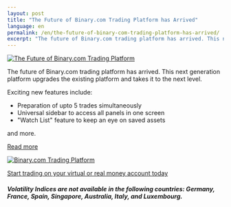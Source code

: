 ```yaml
---
layout: post
title: "The Future of Binary.com Trading Platform has Arrived"
language: en
permalink: /en/the-future-of-binary-com-trading-platform-has-arrived/
excerpt: "The future of Binary.com trading platform has arrived. This next generation platform upgrades the existing platform and takes it to the next level...."
---
```


<p class="p--action"><a href="http://info.binary.com/2cP9xZU"><img src="{{site.baseurl }}/images/image1.jpg" alt="The Future of Binary.com Trading Platform"></a></p>

The future of Binary.com trading platform has arrived. This next generation platform upgrades the existing platform and takes it to the next level.

Exciting new features include:
* Preparation of upto 5 trades simultaneously
* Universal sidebar to access all panels in one screen
* "Watch List" feature to keep an eye on saved assets

and more.

<p class="p--action"><a class="button" href="http://info.binary.com/2dXoxFz"><span>Read more</span></a></p>

<p class="p--action"><a href="http://info.binary.com/2cP9xZU"><img src="{{site.baseurl }}/images/image2.png" alt="Binary.com Trading Platform"></a></p>
 
<p class="p--action"><a class="button" href="http://info.binary.com/2db4TBy"><span>Start trading on your virtual or real money account today</span></a></p>

##### Volatility Indices are not available in the following countries: Germany, France, Spain, Singapore, Australia, Italy, and Luxembourg.

